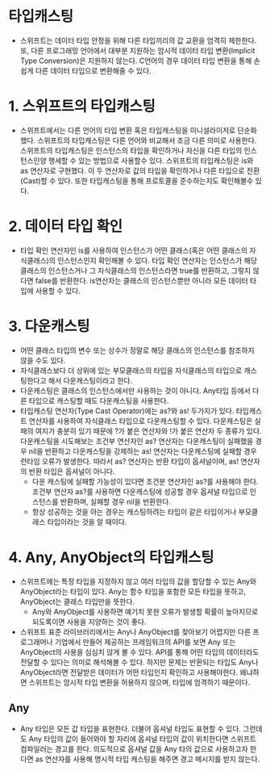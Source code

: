 # 타입캐스팅
- 스위프트는 데이터 타입 안정을 위해 다른 타입끼리의 값 교환을 엄격히 제한한다. 또, 다른 프로그래밍 언어에서 대부분 지원하는 암시적 데이터 타입 변환(Implicit Type Conversion)은 지원하지 않는다. C언어의 경우 데이터 타입 변환을 통해 손쉽게 다른 데이터 타입으로 변환해줄 수 있다.

# 1. 스위프트의 타입캐스팅
- 스위프트에서는 다른 언어의 타입 변환 혹은 타입캐스팅을 이니셜라이저로 단순화했다. 스위프트의 타입캐스팅은 다른 언어와 비교해서 조금 다른 의미로 사용한다. 스위프트의 타입캐스팅은 인스턴스의 타입을 확인하거나 자신을 다른 타입의 인스턴스인양 행세할 수 있는 방법으로 사용할수 있다. 스위프트의 타입캐스팅은 is와 as 연산자로 구현했다. 이 두 연산자로 값의 타입을 확인하거나 다른 타입으로 전환(Cast)할 수 있다. 또한 타입캐스팅을 통해 프로토콜을 준수하는지도 확인해볼수 있다.

# 2. 데이터 타입 확인
- 타입 확인 연산자인 is를 사용하여 인스턴스가 어떤 클래스(혹은 어떤 클래스의 자식클래스)의 인스턴스인지 확인해볼 수 있다. 타입 확인 연산자는 인스턴스가 해당 클래스의 인스턴스거나 그 자식클래스의 인스턴스라면 true를 반환하고, 그렇지 않다면 false를 반환한다. is연산자는 클래스의 인스턴스뿐만 아니라 모든 데이터 타입에 사용할 수 있다.

# 3. 다운캐스팅
- 어떤 클래스 타입의 변수 또는 상수가 정말로 해당 클래스의 인스턴스를 참조하지 않을 수도 있다.
- 자식클래스보다 더 상위에 있는 부모클래스의 타입을 자식클래스의 타입으로 캐스팅한다고 해서 다운캐스팅이라고 한다.
- 다운캐스팅은 클래스의 인스턴스에서만 사용하는 것이 아니다. Any타입 등에서 다른 타입으로 캐스팅할 때도 다운캐스팅을 사용한다.
- 타입캐스팅 연산자(Type Cast Operator)에는 as?와 as! 두가지가 있다. 타입캐스트 연산자를 사용하여 자식클래스 타입으로 다운캐스팅할 수 있다. 다운캐스팅은 실패의 여지가 충분히 있기 때문에 ?가 붙은 연산자와 !가 붙은 연산자 두 종류가 있다. 다운캐스팅을 시도해보는 조건부 연산자인 as? 연산자는 다운캐스팅이 실패했을 경우 nil을 반환하고 다운캐스팅을 강제하는 as! 연산자는 다운캐스팅에 실패할 경우 런타임 오류가 발생한다. 따라서 as? 연산자는 반환 타입이 옵셔널이며, as! 연산자의 반환 타입은 옵셔널이 아니다.
  - 다운 캐스팅에 실패할 가능성이 있다면 조건분 연산자인 as?를 사용해야 한다. 조건부 연산자 as?를 사용하면 다운캐스팅에 성공할 경우 옵셔널 타입으로 인스턴스를 반환하며, 실패할 경우 nil을 반환한다.
  - 항상 성공하는 것을 아는 경우는 캐스팅하려는 타입이 같은 타입이거나 부모클래스 타입이라는 것을 알 때이다.

# 4. Any, AnyObject의 타입캐스팅
- 스위프트에는 특정 타입을 지정하지 않고 여러 타입의 값을 할당할 수 있는 Any와 AnyObject라는 타입이 있다. Any는 함수 타입을 포함한 모든 타입을 뜻하고, AnyObject는 클래스 타입만을 뜻한다.
  - Any와 AnyObject를 사용하면 예기치 못한 오류가 발생할 확률이 높아지므로 되도록이면 사용을 지양하는 것이 좋다.
- 스위프트 표준 라이브러리에서는 Any나 AnyObject를 찾아보기 어렵지만 다른 프로그래머나 기업에서 만들어 제공하는 프레임워크의 API를 보면 Any 또는 AnyObject의 사용을 심심치 않게 볼 수 있다. API를 통해 어떤 타입의 데이터라도 전달할 수 있다는 의미로 해석해볼 수 있다. 하지만 문제는 반환되는 타입도 Any나 AnyObject라면 전달받은 데이터가 어떤 타입인지 확인하고 사용해야한다. 왜냐하면 스위프트는 암시적 타입 변환을 허용하지 않으며, 타입에 엄격하기 때문이다.

## Any
- Any 타입은 모든 값 타입을 표현한다. 더불어 옵셔널 타입도 표현할 수 있다. 그런데도 Any 타입의 값이 들어와야 할 자리에 옵셔널 타입의 값이 위치한다면 스위프트 컴파일러는 경고를 한다. 의도적으로 옵셔널 값을 Any 타의 값으로 사용하고자 한다면 as 연산자를 사용해 명시적 타입 캐스팅을 해주면 경고 메시지를 받지 않는다.
